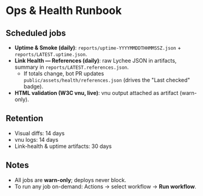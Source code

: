 # Ops & Health Runbook

## Scheduled jobs
- **Uptime & Smoke (daily)**: `reports/uptime-YYYYMMDDTHHMMSSZ.json` + `reports/LATEST.uptime.json`.
- **Link Health — References (daily)**: raw Lychee JSON in artifacts, summary in `reports/LATEST.references.json`.
  - If totals change, bot PR updates `public/assets/health/references.json` (drives the "Last checked" badge).
- **HTML validation (W3C vnu, live)**: vnu output attached as artifact (warn-only).

## Retention
- Visual diffs: 14 days
- vnu logs: 14 days
- Link-health & uptime artifacts: 30 days

## Notes
- All jobs are **warn-only**; deploys never block.
- To run any job on-demand: Actions → select workflow → **Run workflow**.
